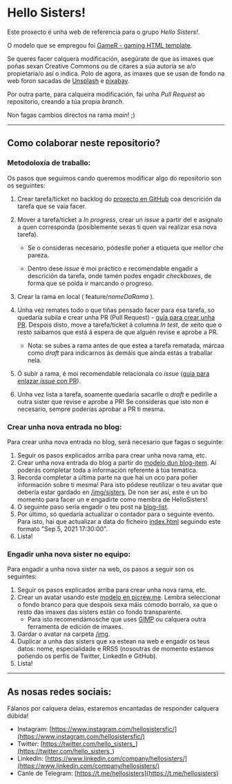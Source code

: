 # Hello Sisters!

Este proxecto é unha web de referencia para o grupo _Hello Sisters!_.

O modelo que se empregou foi [GameR - gaming HTML template](https://themehunt.com/item/1526056-gamer-gaming-html-template). 

Se queres facer calquera modificación, asegúrate de que as imaxes que poñas sexan Creative Commons ou de citares a súa autoría se a/o propietaria/o así o indica. Polo de agora, as imaxes que se usan de fondo na web foron sacadas de [Unsplash](https://unsplash.com/) e [pixabay](https://pixabay.com/).

Por outra parte, para calqueira modificación, fai unha *Pull Request* ao repositorio, creando a túa propia _branch_.

Non fagas cambios directos na rama _main_! ;)

_______________________

## Como colaborar neste repositorio?

### Metodoloxía de traballo:

Os pasos que seguimos cando queremos modificar algo do repositorio son os seguintes:

1. Crear tarefa/ticket no backlog do [proxecto en GitHub](https://github.com/hellosisters/hellosisters.github.io/projects/1) coa descrición da tarefa que se vaia facer.
2. Mover a tarefa/ticket a _In progress_, crear un _issue_ a partir del e asignalo a quen corresponda (posiblemente sexas ti quen vai realizar esa nova tarefa). 

   + Se o consideras necesario, pódeslle poñer a etiqueta que mellor che pareza.
   
   + Dentro dese _issue_ é moi práctico e recomendable engadir a descrición da tarefa, onde tamén podes engadir _checkboxes_, de forma que se poida ir marcando o progreso.
3. Crear la rama en local ( feature/_nomeDaRama_ ).
4. Unha vez remates todo o que tiñas pensado facer para esa tarefa, so quedaría subila e crear unha PR (Pull Request) - [guía para crear unha PR](https://docs.github.com/en/github/collaborating-with-issues-and-pull-requests/creating-a-pull-request). Despois disto, move a tarefa/ticket á columna _In test_, de xeito que o resto saibamos que está á espera de que alguén revise e aprobe a PR.
   
   + Nota: se subes a rama antes de que estea a tarefa rematada, márcaa como _draft_ para indicarnos ás demáis que aínda estás a traballar nela.

5. Ó subir a rama, é moi recomendable relacionala co _issue_ ([guía para enlazar _issue_ con PR](https://docs.github.com/en/github/managing-your-work-on-github/linking-a-pull-request-to-an-issue#about-linked-issues-and-pull-requests)).
6. Unha vez lista a tarefa, soamente quedaría sacarlle o _draft_ e pedirlle a outra sister que revise e aprobe a PR! Se consideras que isto non é necesario, sempre poderías aprobar a PR ti mesma.



### Crear unha nova entrada no blog:

Para crear unha nova entrada no blog, será necesario que fagas o seguinte:

1. Seguir os pasos explicados arriba para crear unha nova rama, etc.
2. Crear unha nova entrada do blog a partir do [modelo dun blog-item](https://github.com/hellosisters/hellosisters.github.io/blob/main/blog-items/blog-item.html). Aí poderás completar toda a información referente á túa temática.
3. Recorda completar a última parte na que hai un oco para poñer información sobre ti mesma! Para isto pódese reutilizar o teu avatar que debería estar gardado en [/img/sisters](https://github.com/hellosisters/hellosisters.github.io/tree/main/img/sisters). De non ser así, este é un bo momento para facer un e engadirte como membra de HelloSisters!
4. O seguinte paso sería engadir o teu post na [blog-list](https://github.com/hellosisters/hellosisters.github.io/blob/main/blog-items/blog-list.html).
5. Por último, só quedaría actualizar o contador para o seguinte evento. Para isto, hai que actualizar a data do ficheiro [index.html](https://github.com/hellosisters/hellosisters.github.io/blob/main/index.html) seguindo este formato "Sep 5, 2021 17:30:00".
6. Lista!



### Engadir unha nova sister no equipo:

Para engadir a unha nova sister na web, os pasos a seguir son os seguintes:

 1. Seguir os pasos explicados arriba para crear unha nova rama, etc.
 2. Crear un avatar usando este [modelo en picrew.me](https://picrew.me/image_maker/292231/). Lembra seleccionar o fondo branco para que despois sexa máis cómodo borralo, xa que o resto das imaxes das sisters están co fondo transparente. 
    + Para isto recomendámosche que uses [GIMP](https://www.gimp.org/) ou calquera outra ferramenta de edición de imaxes.
 3. Gardar o avatar na carpeta [/img](https://github.com/hellosisters/hellosisters.github.io/tree/main/img).
 4. Duplicar a unha das sisters que xa estean na web e engadir os teus datos: nome, especialidade e RRSS (nosoutras de momento estamos poñendo os perfís de Twitter, LinkedIn e GitHub).
 5. Lista!


 _______________________

 ## As nosas redes sociais:

 Fálanos por calquera delas, estaremos encantadas de responder calquera dúbida!

 * Instagram: [https://www.instagram.com/hellosistersfic/](https://www.instagram.com/hellosistersfic/)
 * Twitter: [https://twitter.com/hello_sisters_](https://twitter.com/hello_sisters_)
 * LinkedIn: [https://www.linkedin.com/company/hellosisters/](https://www.linkedin.com/company/hellosisters/)
 * Canle de Telegram: [https://t.me/hellosisters](https://t.me/hellosisters)